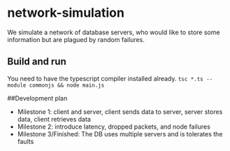 # network-simulation
We simulate a network of database servers, who would like to store some
information but are plagued by random failures.

## Build and run
You need to have the typescript compiler installed already.
`tsc *.ts --module commonjs && node main.js`

##Development plan
- Milestone 1: client and server, client sends data to server, server stores data, client retrieves data 
- Milestone 2: introduce latency, dropped packets, and node failures
- Milestone 3/Finished: The DB uses multiple servers and is tolerates
  the faults
